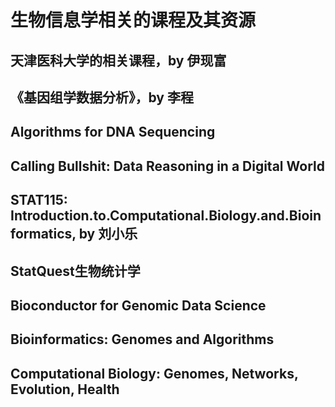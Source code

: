 # 生物信息学相关的课程及其资源

## 天津医科大学的相关课程，by 伊现富



## 《基因组学数据分析》，by 李程



## Algorithms for DNA Sequencing



## Calling Bullshit: Data Reasoning in a Digital World



## STAT115: Introduction.to.Computational.Biology.and.Bioinformatics, by 刘小乐



## StatQuest生物统计学



## Bioconductor for Genomic Data Science



## Bioinformatics: Genomes and Algorithms



## Computational Biology: Genomes, Networks, Evolution, Health

